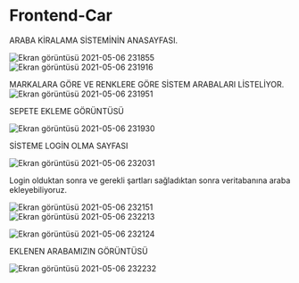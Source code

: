 # Frontend-Car
ARABA KİRALAMA SİSTEMİNİN ANASAYFASI.

![Ekran görüntüsü 2021-05-06 231855](https://user-images.githubusercontent.com/78070798/117361576-8137cd00-aeba-11eb-9547-68136c447cc4.png)
![Ekran görüntüsü 2021-05-06 231916](https://user-images.githubusercontent.com/78070798/117361594-86951780-aeba-11eb-9573-f8c42f19ac16.png)


MARKALARA GÖRE VE RENKLERE GÖRE SİSTEM ARABALARI LİSTELİYOR.
![Ekran görüntüsü 2021-05-06 231951](https://user-images.githubusercontent.com/78070798/117361780-c1974b00-aeba-11eb-9389-0ddacc563b53.png)

SEPETE EKLEME GÖRÜNTÜSÜ


![Ekran görüntüsü 2021-05-06 231930](https://user-images.githubusercontent.com/78070798/117361724-b2180200-aeba-11eb-9923-7478f29d1e76.png)

SİSTEME LOGİN OLMA SAYFASI

![Ekran görüntüsü 2021-05-06 232031](https://user-images.githubusercontent.com/78070798/117361848-d542b180-aeba-11eb-9bcb-44d6836c2629.png)

Login olduktan sonra ve gerekli şartları sağladıktan sonra veritabanına araba ekleyebiliyoruz.

![Ekran görüntüsü 2021-05-06 232151](https://user-images.githubusercontent.com/78070798/117361991-07541380-aebb-11eb-99e5-9b57dd73ce3b.png)
![Ekran görüntüsü 2021-05-06 232213](https://user-images.githubusercontent.com/78070798/117362000-091dd700-aebb-11eb-8651-9ab1384f0c3d.png)

![Ekran görüntüsü 2021-05-06 232124](https://user-images.githubusercontent.com/78070798/117361915-e7bceb00-aeba-11eb-9877-fa3a5c759a40.png)

EKLENEN ARABAMIZIN GÖRÜNTÜSÜ

![Ekran görüntüsü 2021-05-06 232232](https://user-images.githubusercontent.com/78070798/117362504-a11bc080-aebb-11eb-8890-beaa5d6f613b.png)




